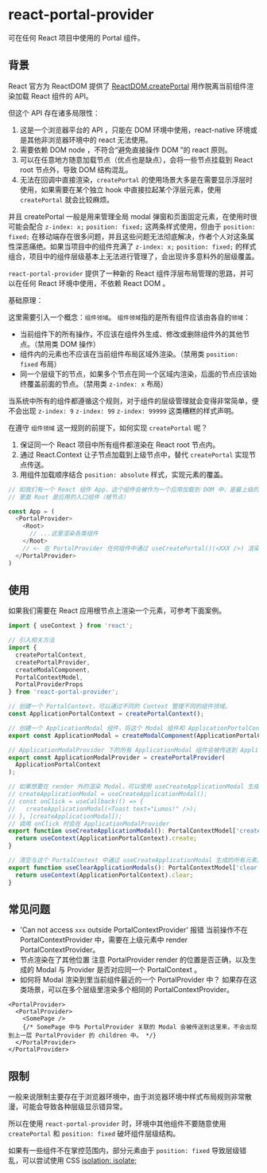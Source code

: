 # react-portal-provider

可在任何 React 项目中使用的 Portal 组件。

## 背景

React 官方为 ReactDOM 提供了 [ReactDOM.createPortal](https://react.dev/reference/react-dom/createPortal) 用作脱离当前组件渲染加载 React 组件的 API。

但这个 API 存在诸多局限性：

1. 这是一个浏览器平台的 API ，只能在 DOM 环境中使用，react-native 环境或是其他非浏览器环境中的 react 无法使用。
2. 需要依赖 DOM node ，不符合“避免直接操作 DOM ”的 react 原则。
3. 可以在任意地方随意加载节点（优点也是缺点），会将一些节点挂载到 React root 节点外，导致 DOM 结构混乱。
4. 无法在回调中直接渲染，`createPortal` 的使用场景大多是在需要显示浮层时使用，如果需要在某个独立 hook 中直接拉起某个浮层元素，使用 `createPortal` 就会比较麻烦。

并且 createPortal 一般是用来管理全局 modal 弹窗和页面固定元素，在使用时很可能会配合 `z-index: x;` `position: fixed;` 这两条样式使用，但由于 `position: fixed;` 在移动端存在很多问题，并且这些问题无法彻底解决，作者个人对这条属性深恶痛绝。如果当项目中的组件充满了 `z-index: x;` `position: fixed;` 的样式组合，项目中的组件层级基本上无法进行管理了，会出现许多意料外的层级覆盖。

`react-portal-provider` 提供了一种新的 React 组件浮层布局管理的思路，并可以在任何 React 环境中使用，不依赖 React DOM 。

基础原理：

这里需要引入一个概念：`组件领域`。
`组件领域`指的是所有组件应该由各自的`领域`：

- 当前组件下的所有操作，不应该在组件外生成、修改或删除组件外的其他节点。（禁用类 DOM 操作）
- 组件内的元素也不应该在当前组件布局区域外渲染。（禁用类 `position: fixed` 布局）
- 同一个层级下的节点，如果多个节点在同一个区域内渲染，后面的节点应该始终覆盖前面的节点。（禁用类 `z-index: x` 布局）

当系统中所有的组件都遵循这个规则，对于组件的层级管理就会变得非常简单，便不会出现 `z-index: 9` `z-index: 99` `z-index: 99999` 这类糟糕的样式声明。

在遵守 `组件领域` 这一规则的前提下，如何实现 `createPortal` 呢？

1. 保证同一个 React 项目中所有组件都渲染在 React root 节点内。
2. 通过 React.Context 让子节点加载到上级节点中，替代 `createPortal` 实现节点传送。
3. 用组件加载顺序结合 `position: absolute` 样式，实现元素的覆盖。

```ts
// 如我们有一个 React 组件 App，这个组件会被作为一个应用加载到 DOM 中，是最上级的元素。
// 里面 Root 是应用的入口组件（根节点）

const App = (
  <PortalProvider>
    <Root>
      // ...这里渲染各类组件
    </Root>
    // <- 在 PortalProvider 任何组件中通过 useCreatePortal()(<XXX />) 渲染的组件会被传送到这里来。🎉
  </PortalProvider>
)
```

## 使用

如果我们需要在 React 应用根节点上渲染一个元素，可参考下面案例。

```ts
import { useContext } from 'react';

// 引入相关方法
import {
  createPortalContext,
  createPortalProvider,
  createModalComponent,
  PortalContextModel,
  PortalProviderProps
} from 'react-portal-provider';

// 创建一个 PortalContext，可以通过不同的 Context 管理不同的组件领域。
const ApplicationPortalContext = createPortalContext();

// 创建一个 ApplicationModal 组件，将这个 Modal 组件和 ApplicationPortalContext 进行关联。
export const ApplicationModal = createModalComponent(ApplicationPortalContext);

// ApplicationModalProvider 下的所有 ApplicationModal 组件会被传送到 ApplicationModalProvider children 中。
export const ApplicationModalProvider = createPortalProvider(
  ApplicationPortalContext
);

// 如果想要在 render 外的渲染 Modal，可以使用 useCreateApplicationModal 生成弹窗
// createApplicationModal = useCreateApplicationModal();
// const onClick = useCallback(() => {
//   createApplicationModal(<Toast text="Lumos!" />);
// }, [createApplicationModal]);
// 调用 onClick 时会在 ApplicationModalProvider
export function useCreateApplicationModal(): PortalContextModel['create'] {
  return useContext(ApplicationPortalContext).create;
}

// 清空与这个 PortalContext 中通过 useCreateApplicationModal 生成的所有元素。
export function useClearApplicationModals(): PortalContextModel['clear'] {
  return useContext(ApplicationPortalContext).clear;
}
```

## 常见问题

- 'Can not access `xxx` outside PortalContextProvider' 报错
  当前操作不在 PortalContextProvider 中，需要在上级元素中 render PortalContextProvider。
- 节点渲染在了其他位置
  注意 PortalProvider render 的位置是否正确，以及生成的 Modal 与 Provider 是否对应同一个 PortalContext 。
- 如何将 Modal 渲染到里当前组件最近的一个 PortalProvider 中？
  如果存在这类场景，可以在多个层级里渲染多个相同的 PortalContextProvider。

```tsx
<PortalProvider>
  <PortalProvider>
    <SomePage />
    {/* SomePage 中与 PortalProvider 关联的 Modal 会被传送到这里来，不会出现到上一层 PortalProvider 的 children 中。 */}
  </PortalProvider>
</PortalProvider>
```

## 限制

一般来说限制主要存在于浏览器环境中，由于浏览器环境中样式布局规则非常散漫，可能会导致各种层级显示错异常。

所以在使用 `react-portal-provider` 时，环境中其他组件不要随意使用 `createPortal` 和 `position: fixed` 破坏组件层级结构。

如果有一些组件不在掌控范围内，部分元素由于 `position: fixed` 导致层级错乱，可以尝试使用 CSS [isolation: isolate;](https://developer.mozilla.org/en-US/docs/Web/CSS/isolation)
